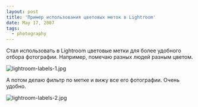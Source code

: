 ```yaml
---
layout: post
title: 'Пример использования цветовых меток в Lightroom'
date: May 17, 2007
tags:
  - photography
---
```


Стал использовать в Lightroom цветовые метки для более удобного отбора фотографии. Например, помечаю разных людей разным цветом.

<!--more-->

![lightroom-labels-1.jpg](upload://lightroom-labels-1.jpg)

А потом делаю фильтр по метке и вижу все его фотографии. Очень удобно.

![lightroom-labels-2.jpg](upload://lightroom-labels-2.jpg)
